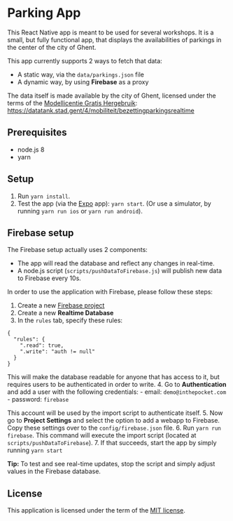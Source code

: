# Parking App
This React Native app is meant to be used for several workshops. It is a small,
but fully functional app, that displays the availabilities of parkings in the
center of the city of Ghent.

This app currently supports 2 ways to fetch that data:
* A static way, via the `data/parkings.json` file
* A dynamic way, by using **Firebase** as a proxy

The data itself is made available by the city of Ghent, licensed under the
terms of the [Modellicentie Gratis Hergebruik](https://overheid.vlaanderen.be/sites/default/files/documenten/ict-egov/licenties/hergebruik/modellicentie_gratis_hergebruik_v1_0.html):
https://datatank.stad.gent/4/mobiliteit/bezettingparkingsrealtime

## Prerequisites

- node.js 8
- yarn

## Setup

1. Run `yarn install`.
2. Test the app (via the [Expo](https://expo.io/) app): `yarn start`. (Or use a simulator, by running `yarn run ios` or `yarn run android`).

## Firebase setup
The Firebase setup actually uses 2 components:
* The app will read the database and reflect any changes in real-time.
* A node.js script (`scripts/pushDataToFirebase.js`) will publish new data to Firebase every 10s.

In order to use the application with Firebase, please follow these steps:

1. Create a new [Firebase project](https://console.firebase.google.com)
2. Create a new **Realtime Database**
3. In the `rules` tab, specify these rules:
```
{
  "rules": {
    ".read": true,
    ".write": "auth != null"
  }
}
```
  This will make the database readable for anyone that has access
  to it, but requires users to be authenticated in order to write.
4. Go to **Authentication** and add a user with the following credentials:
    - email: `demo@inthepocket.com`
    - password: `firebase`

  This account will be used by the import script to authenticate itself.
5. Now go to **Project Settings** and select the option to add a webapp to Firebase. Copy these settings over to the `config/firebase.json` file.
6. Run `yarn run firebase`. This command will execute the import script (located at `scripts/pushDataToFirebase`).
7. If that succeeds, start the app by simply running `yarn start`

**Tip:** To test and see real-time updates, stop the script and simply adjust values in the Firebase database.

## License
This application is licensed under the term of the [MIT license](LICENSE).
